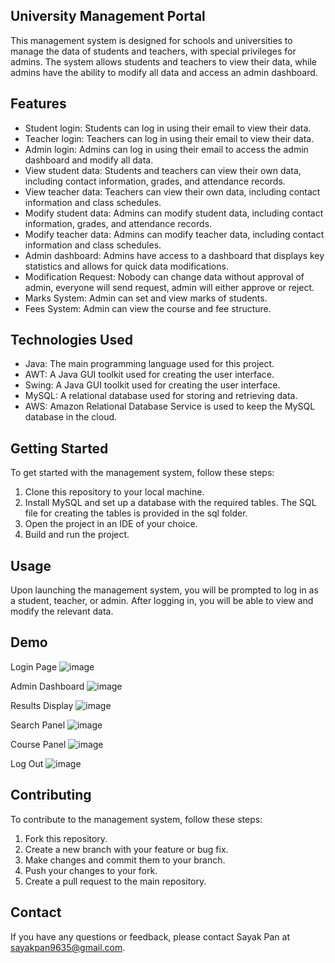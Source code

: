 ## University Management Portal

This management system is designed for schools and universities to manage the data of students and teachers, with special privileges for admins. The system allows students and teachers to view their data, while admins have the ability to modify all data and access an admin dashboard.

## Features

- Student login: Students can log in using their email to view their data.
- Teacher login: Teachers can log in using their email to view their data.
- Admin login: Admins can log in using their email to access the admin dashboard and modify all data.
- View student data: Students and teachers can view their own data, including contact information, grades, and attendance records.
- View teacher data: Teachers can view their own data, including contact information and class schedules.
- Modify student data: Admins can modify student data, including contact information, grades, and attendance records.
- Modify teacher data: Admins can modify teacher data, including contact information and class schedules.
- Admin dashboard: Admins have access to a dashboard that displays key statistics and allows for quick data modifications.
- Modification Request: Nobody can change data without approval of admin, everyone will send request, admin will either approve or reject.
- Marks System: Admin can set and view marks of students.
- Fees System: Admin can view the course and fee structure.

## Technologies Used

- Java: The main programming language used for this project.
- AWT: A Java GUI toolkit used for creating the user interface.
- Swing: A Java GUI toolkit used for creating the user interface.
- MySQL: A relational database used for storing and retrieving data.
- AWS: Amazon Relational Database Service is used to keep the MySQL database in the cloud.

## Getting Started

To get started with the management system, follow these steps:

1. Clone this repository to your local machine.
2. Install MySQL and set up a database with the required tables. The SQL file for creating the tables is provided in the sql folder.
3. Open the project in an IDE of your choice.
4. Build and run the project.

## Usage

Upon launching the management system, you will be prompted to log in as a student, teacher, or admin. After logging in, you will be able to view and modify the relevant data.

## Demo

Login Page
![image](https://user-images.githubusercontent.com/98030872/232192730-ef8e8677-30f4-4db2-b04c-4d2a9018abe4.png)

Admin Dashboard
![image](https://user-images.githubusercontent.com/98030872/232192893-17262b1d-1655-4929-82cf-e9bfa52c6bdc.png)

Results Display
![image](https://user-images.githubusercontent.com/98030872/232193147-6f6ed83c-52e8-4bde-a994-2473168fc6ea.png)

Search Panel
![image](https://user-images.githubusercontent.com/98030872/232193312-ab879730-d2df-4d81-92e6-31d692e515cb.png)

Course Panel
![image](https://user-images.githubusercontent.com/98030872/232193553-5a158319-db81-467e-8ea3-d281cb200953.png)

Log Out
![image](https://user-images.githubusercontent.com/98030872/232193476-ed80bba9-6a90-4984-b72e-2dea9a69f637.png)

## Contributing

To contribute to the management system, follow these steps:

1. Fork this repository.
2. Create a new branch with your feature or bug fix.
3. Make changes and commit them to your branch.
4. Push your changes to your fork.
5. Create a pull request to the main repository.

## Contact

If you have any questions or feedback, please contact Sayak Pan at sayakpan9635@gmail.com.

